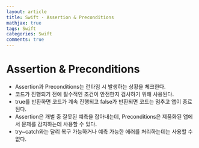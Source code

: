 ```yaml
---
layout: article
title: Swift - Assertion & Preconditions
mathjax: true
tags: Swift
categories: Swift
comments: true
---
```


# Assertion & Preconditions
- Assertion과 Preconditions는 런타임 시 발생하는 상황을 체크한다.
- 코드가 진행되기 전에 필수적인 조건이 안전한지 검사하기 위해 사용된다.
- true를 반환하면 코드가 계속 진행되고 false가 반환되면 코드는 멈추고 앱이 종료된다.
- Assertion은 개벌 중 잘못된 예측을 잡아내는데, Preconditions은 제품화된 앱에서 문제를 감지하는데 사용할 수 있다.
- try~catch와는 달리 복구 가능하거나 예측 가능한 에러를 처리하는데는 사용할 수 없다.

